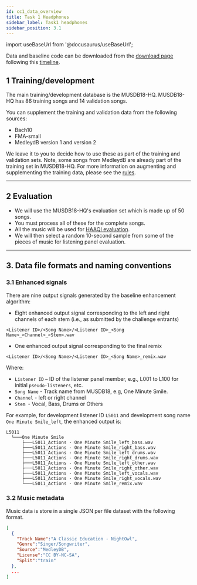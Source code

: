 ```yaml
---
id: cc1_data_overview
title: Task 1 Headphones
sidebar_label: Task1 headphones
sidebar_position: 3.1
---
```


import useBaseUrl from '@docusaurus/useBaseUrl';

Data and baseline code can be downloaded from the [download page](../Take%20part/cc1_download) following this [timeline](../Take%20part/cc1_key_dates).

## 1 Training/development

The main training/development database is the MUSDB18-HQ. MUSDB18-HQ has 86 training songs and 14 validation songs.

You can supplement the training and validation data from the following sources:

- Bach10
- FMA-small
- MedleydB version 1 and version 2

We leave it to you to decide how to use these as part of the training and validation sets.
Note, some songs from MedleydB are already part of the training set in MUSDB18-HQ. 
For more information on augmenting and supplementing the training data, please see the [rules](../Take%20part/cc1_rules#training-and-development). 

***

## 2 Evaluation

- We will use the MUSDB18-HQ's evaluation set which is made up of 50 songs.
- You must process all of these for the complete songs.
- All the music will be used for [HAAQI evaluation](../../learning_resources/Hearing_aid_processing/edu_HAP_HA_processed_speech).
- We will then select a random 10-second sample from some of the pieces of music for listening panel evaluation.

[//]: # (### 2.1 HAAQI + RMS Score)

[//]: # ()
[//]: # (The HAAQI algorithm only computes the score from the non-silence segments of the signal. It first prunes any leading and trail silence.)

[//]: # (Then, it filters out any segments where the energy is below to certain threshold. )

[//]: # (This works well in a traditional music quality task where one can expect that always a component of the music will be active.)

[//]: # (However, in the demixing task, it is expected that a single stem has several silent segments during the song. )

[//]: # (For example, in a song, one can expect several segments where the `vocal` is silence, this, to favour a solo-instrument segment.)

[//]: # (This brings us the problem that HAAQI is not taking into consideration any distortion error from the silence segments. )

[//]: # ()
[//]: # (To solve this problem, we are computing a combined score for this task. The algorithm goes as follows:)

[//]: # ()
[//]: # (* First, the reference and processed signals are normalised to values between -1 and 1. )

[//]: # (* Using `reference signal`, detect all silence areas greater than two seconds. )

[//]: # (  * In average, the tempo of the training music is 120 bpm, which means 2 beats-per-second and `2 seconds` in a 4/4 bar.)

[//]: # (* Concatenate non-silence and silence segments from reference and processed signal, obtaining:)

[//]: # (  * `non_silence_reference`)

[//]: # (  * `non_silence_processed`)

[//]: # (  * `silence_processed`)

[//]: # (* Compute HAAQI using the `non_silence_reference` and `non_silence_processed` signals &#40;$HAAQI_{music}$&#41;)

[//]: # (* Compute RMS of the `silence_processed` signal &#40;$RMS_{silence}$&#41;)

[//]: # ()
[//]: # (Let $Samples_{music}$ the total number of samples of non-silence segments and $Samples_{silence}$ the total number of silence samples.)

[//]: # (The final score is computed as:)

[//]: # ($$)

[//]: # (Score = \frac{Samples_{music} * HAAQI_{music} - Samples_{silence} * RMS_{silence}}{Samples_{music} + Samples_{silence}})

[//]: # ($$)


***

## 3. Data file formats and naming conventions

### 3.1 Enhanced signals

There are nine output signals generated by the baseline enhancement algorithm:

* Eight enhanced output signal corresponding to the left and right channels of each stem (i.e., as submitted by the challenge entrants)

`<Listener ID>/<Song Name>/<Listener ID>_<Song Name>_<Channel>_<Stem>.wav`

* One enhanced output signal corresponding to the final remix

`<Listener ID>/<Song Name>/<Listener ID>_<Song Name>_remix.wav`

Where:
* `Listener ID` – ID of the listener panel member, e.g., L001 to L100 for initial `pseudo-listeners`, etc.
* `Song Name` - Track name from MUSDB18, e.g, One Minute Smile.
* `Channel` - left or right channel
* `Stem `- Vocal, Bass, Drums or Others


For example, for development listener ID `L5011` and development song name `One Minute Smile_left`,
the enhanced output is: 

```text
L5011
  └───One Minute Smile
      ├───L5011_Actions - One Minute Smile_left_bass.wav
      ├───L5011_Actions - One Minute Smile_right_bass.wav
      ├───L5011_Actions - One Minute Smile_left_drums.wav
      ├───L5011_Actions - One Minute Smile_right_drums.wav
      ├───L5011_Actions - One Minute Smile_left_other.wav
      ├───L5011_Actions - One Minute Smile_right_other.wav
      ├───L5011_Actions - One Minute Smile_left_vocals.wav
      ├───L5011_Actions - One Minute Smile_right_vocals.wav
      └───L5011_Actions - One Minute Smile_remix.wav
```

### 3.2 Music metadata

Music data is store in a single JSON per file dataset with the following format.

```json
[
  {
    "Track Name":"A Classic Education - NightOwl",
    "Genre":"Singer/Songwriter",
    "Source":"MedleyDB",
    "License":"CC BY-NC-SA",
    "Split":"train"
  },
  ...
]
```
